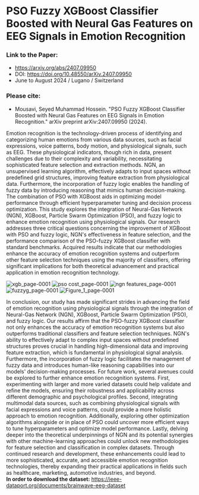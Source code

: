 # PSO Fuzzy XGBoost Classifier Boosted with Neural Gas Features on EEG Signals in Emotion Recognition

### Link to the Paper:
- https://arxiv.org/abs/2407.09950
- DOI: https://doi.org/10.48550/arXiv.2407.09950
- June to August 2024 / Lugano / Switzerland 
### Please cite:
- Mousavi, Seyed Muhammad Hossein. "PSO Fuzzy XGBoost Classifier Boosted with Neural Gas Features on EEG Signals in Emotion Recognition." arXiv preprint arXiv:2407.09950 (2024).

Emotion recognition is the technology-driven process of identifying and categorizing human emotions from various data sources, such as facial expressions, voice patterns, body motion, and physiological signals, such as EEG. These physiological indicators, though rich in data, present challenges due to their complexity and variability, necessitating sophisticated feature selection and extraction methods. NGN, an unsupervised learning algorithm, effectively adapts to input spaces without predefined grid structures, improving feature extraction from physiological data. Furthermore, the incorporation of fuzzy logic enables the handling of fuzzy data by introducing reasoning that mimics human decision-making. The combination of PSO with XGBoost aids in optimizing model performance through efficient hyperparameter tuning and decision process optimization. This study explores the integration of Neural-Gas Network (NGN), XGBoost, Particle Swarm Optimization (PSO), and fuzzy logic to enhance emotion recognition using physiological signals.  Our research addresses three critical questions concerning the improvement of XGBoost with PSO and fuzzy logic, NGN's effectiveness in feature selection, and the performance comparison of the PSO-fuzzy XGBoost classifier with standard benchmarks. Acquired results indicate that our methodologies enhance the accuracy of emotion recognition systems and outperform other feature selection techniques using the majority of classifiers, offering significant implications for both theoretical advancement and practical application in emotion recognition technology.

![xgb_page-0001](https://github.com/user-attachments/assets/19e4d99d-bd40-4006-aec5-65c19e322677)
![pso cost_page-0001](https://github.com/user-attachments/assets/463bbff8-0a8d-4272-b8c7-671142c7d9cc)
![ngn features_page-0001](https://github.com/user-attachments/assets/907365b6-aa81-454e-9789-cbbd1c9ec6cd)
![fuzzyg_page-0001](https://github.com/user-attachments/assets/c7422deb-8871-44f7-888e-63bce9f59df7)
![Figure_1_page-0001](https://github.com/user-attachments/assets/0eed8213-9478-4674-b77a-249a6ce47b4b)

In conclusion, our study has made significant strides in advancing the field of emotion recognition using physiological signals through the integration of Neural-Gas Network (NGN), XGBoost, Particle Swarm Optimization (PSO), and fuzzy logic. Our results affirm that the PSO-fuzzy XGBoost classifier not only enhances the accuracy of emotion recognition systems but also outperforms traditional classifiers and feature selection techniques. NGN's ability to effectively adapt to complex input spaces without predefined structures proves crucial in handling high-dimensional data and improving feature extraction, which is fundamental in physiological signal analysis. Furthermore, the incorporation of fuzzy logic facilitates the management of fuzzy data and introduces human-like reasoning capabilities into our models' decision-making processes. For future work, several avenues could be explored to further enhance emotion recognition systems. First, experimenting with larger and more varied datasets could help validate and refine the models, ensuring their robustness and applicability across different demographic and psychological profiles. Second, integrating multimodal data sources, such as combining physiological signals with facial expressions and voice patterns, could provide a more holistic approach to emotion recognition. Additionally, exploring other optimization algorithms alongside or in place of PSO could uncover more efficient ways to tune hyperparameters and optimize model performance. Lastly, delving deeper into the theoretical underpinnings of NGN and its potential synergies with other machine-learning approaches could unlock new methodologies for feature selection and classification in complex datasets. Through continued research and development, these enhancements could lead to more sophisticated, accurate, and accessible emotion recognition technologies, thereby expanding their practical applications in fields such as healthcare, marketing, automotive industries, and beyond.
<br>
**In order to download the dataset:**
https://ieee-dataport.org/documents/brainwave-eeg-dataset
